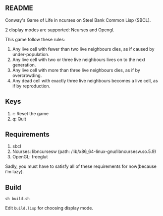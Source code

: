 README
------

Conway's Game of Life in ncurses on Steel Bank Common Lisp (SBCL).

2 display modes are supported: Ncurses and Opengl.

This game follow these rules:

1. Any live cell with fewer than two live neighbours dies, as if caused by under-population.
2. Any live cell with two or three live neighbours lives on to the next generation.
3. Any live cell with more than three live neighbours dies, as if by overcrowding.
4. Any dead cell with exactly three live neighbours becomes a live cell, as if by reproduction.

Keys
----

1. r: Reset the game
2. q: Quit

Requirements
------------

1. sbcl
2. Ncurses: libncursesw (path: /lib/x86_64-linux-gnu/libncursesw.so.5.9)
3. OpenGL: freeglut

Sadly, you must have to satisfy all of these requirements for now(because i'm lazy).

Build
-----

`sh build.sh`

Edit `build.lisp` for choosing display mode.
